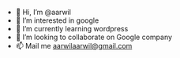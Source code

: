 - 👋 Hi, I’m @aarwil
- 👀 I’m interested in google
- 🌱 I’m currently learning wordpress
- 💞️ I’m looking to collaborate on Google company
- 📫 Mail me aarwilaarwil@gmail.com

<!---
aarwil/aarwil is a ✨ special ✨ repository because its `README.md` (this file) appears on your GitHub profile.
You can click the Preview link to take a look at your changes.
--->
